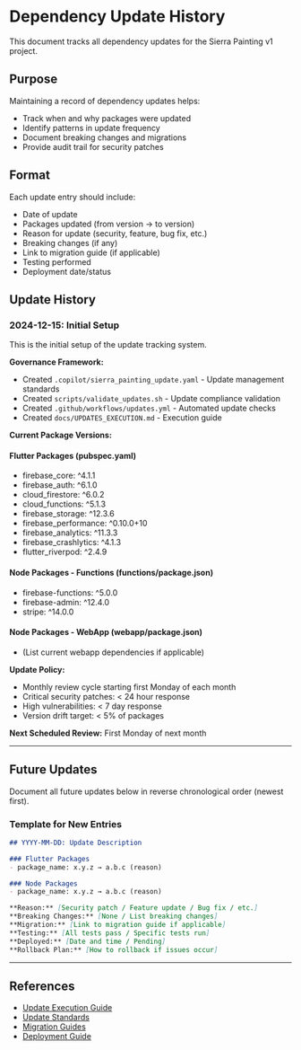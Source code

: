 # Dependency Update History

This document tracks all dependency updates for the Sierra Painting v1 project.

## Purpose

Maintaining a record of dependency updates helps:
- Track when and why packages were updated
- Identify patterns in update frequency
- Document breaking changes and migrations
- Provide audit trail for security patches

## Format

Each update entry should include:
- Date of update
- Packages updated (from version → to version)
- Reason for update (security, feature, bug fix, etc.)
- Breaking changes (if any)
- Link to migration guide (if applicable)
- Testing performed
- Deployment date/status

## Update History

### 2024-12-15: Initial Setup

This is the initial setup of the update tracking system.

**Governance Framework:**
- Created `.copilot/sierra_painting_update.yaml` - Update management standards
- Created `scripts/validate_updates.sh` - Update compliance validation
- Created `.github/workflows/updates.yml` - Automated update checks
- Created `docs/UPDATES_EXECUTION.md` - Execution guide

**Current Package Versions:**

#### Flutter Packages (pubspec.yaml)
- firebase_core: ^4.1.1
- firebase_auth: ^6.1.0
- cloud_firestore: ^6.0.2
- cloud_functions: ^5.1.3
- firebase_storage: ^12.3.6
- firebase_performance: ^0.10.0+10
- firebase_analytics: ^11.3.3
- firebase_crashlytics: ^4.1.3
- flutter_riverpod: ^2.4.9

#### Node Packages - Functions (functions/package.json)
- firebase-functions: ^5.0.0
- firebase-admin: ^12.4.0
- stripe: ^14.0.0

#### Node Packages - WebApp (webapp/package.json)
- (List current webapp dependencies if applicable)

**Update Policy:**
- Monthly review cycle starting first Monday of each month
- Critical security patches: < 24 hour response
- High vulnerabilities: < 7 day response
- Version drift target: < 5% of packages

**Next Scheduled Review:** First Monday of next month

---

## Future Updates

Document all future updates below in reverse chronological order (newest first).

### Template for New Entries

```markdown
## YYYY-MM-DD: Update Description

### Flutter Packages
- package_name: x.y.z → a.b.c (reason)

### Node Packages
- package_name: x.y.z → a.b.c (reason)

**Reason:** [Security patch / Feature update / Bug fix / etc.]
**Breaking Changes:** [None / List breaking changes]
**Migration:** [Link to migration guide if applicable]
**Testing:** [All tests pass / Specific tests run]
**Deployed:** [Date and time / Pending]
**Rollback Plan:** [How to rollback if issues occur]
```

---

## References

- [Update Execution Guide](./UPDATES_EXECUTION.md)
- [Update Standards](./../.copilot/sierra_painting_update.yaml)
- [Migration Guides](./migrations/)
- [Deployment Guide](./DEPLOYMENT.md)

